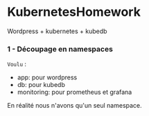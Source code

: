 # KubernetesHomework
Wordpress + kubernetes + kubedb 



### 1 - Découpage en namespaces

`Voulu` :
  - app: pour wordpress
  - db: pour kubedb
  - monitoring: pour prometheus et grafana


En réalité nous n'avons qu'un seul namespace.
  
